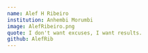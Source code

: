 ```yaml
---
name: Alef H Ribeiro
institution: Anhembi Morumbi
image: AlefRibeiro.png
quote: I don't want excuses, I want results.
github: AlefRib
---
```

